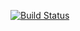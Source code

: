 [![Build Status](https://travis-ci.org/dirkvdb/image.svg?branch=develop)](https://travis-ci.org/dirkvdb/image)

